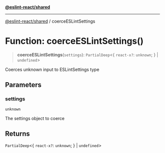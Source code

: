 [**@eslint-react/shared**](../README.md)

***

[@eslint-react/shared](../README.md) / coerceESLintSettings

# Function: coerceESLintSettings()

> **coerceESLintSettings**(`settings`): `PartialDeep`\<\{ `react-x?`: `unknown`; \} \| `undefined`\>

Coerces unknown input to ESLintSettings type

## Parameters

### settings

`unknown`

The settings object to coerce

## Returns

`PartialDeep`\<\{ `react-x?`: `unknown`; \} \| `undefined`\>

